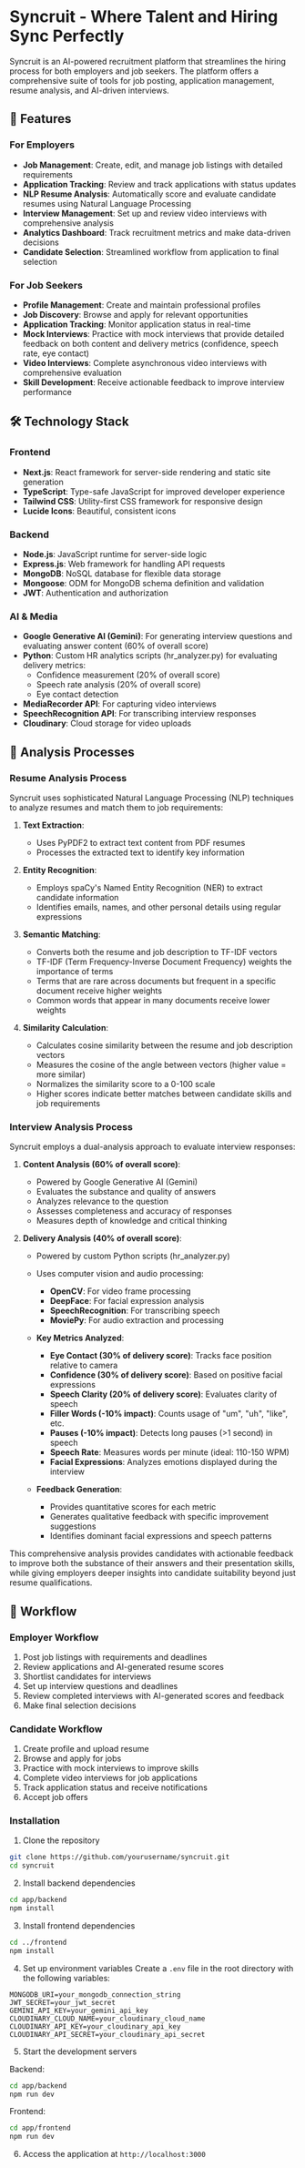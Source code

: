 # Syncruit - Where Talent and Hiring Sync Perfectly

Syncruit is an AI-powered recruitment platform that streamlines the hiring process for both employers and job seekers. The platform offers a comprehensive suite of tools for job posting, application management, resume analysis, and AI-driven interviews.


## 🚀 Features

### For Employers
- **Job Management**: Create, edit, and manage job listings with detailed requirements
- **Application Tracking**: Review and track applications with status updates
- **NLP Resume Analysis**: Automatically score and evaluate candidate resumes using Natural Language Processing
- **Interview Management**: Set up and review video interviews with comprehensive analysis
- **Analytics Dashboard**: Track recruitment metrics and make data-driven decisions
- **Candidate Selection**: Streamlined workflow from application to final selection

### For Job Seekers
- **Profile Management**: Create and maintain professional profiles
- **Job Discovery**: Browse and apply for relevant opportunities
- **Application Tracking**: Monitor application status in real-time
- **Mock Interviews**: Practice with mock interviews that provide detailed feedback on both content and delivery    metrics (confidence, speech rate, eye contact)
- **Video Interviews**: Complete asynchronous video interviews with comprehensive evaluation
- **Skill Development**: Receive actionable feedback to improve interview performance

## 🛠️ Technology Stack

### Frontend
- **Next.js**: React framework for server-side rendering and static site generation
- **TypeScript**: Type-safe JavaScript for improved developer experience
- **Tailwind CSS**: Utility-first CSS framework for responsive design
- **Lucide Icons**: Beautiful, consistent icons

### Backend
- **Node.js**: JavaScript runtime for server-side logic
- **Express.js**: Web framework for handling API requests
- **MongoDB**: NoSQL database for flexible data storage
- **Mongoose**: ODM for MongoDB schema definition and validation
- **JWT**: Authentication and authorization

### AI & Media
- **Google Generative AI (Gemini)**: For generating interview questions and evaluating answer content (60% of overall score)
- **Python**: Custom HR analytics scripts (hr_analyzer.py) for evaluating delivery metrics:
  - Confidence measurement (20% of overall score)
  - Speech rate analysis (20% of overall score) 
  - Eye contact detection
- **MediaRecorder API**: For capturing video interviews
- **SpeechRecognition API**: For transcribing interview responses
- **Cloudinary**: Cloud storage for video uploads

## 🧠 Analysis Processes

### Resume Analysis Process

Syncruit uses sophisticated Natural Language Processing (NLP) techniques to analyze resumes and match them to job requirements:

1. **Text Extraction**: 
   - Uses PyPDF2 to extract text content from PDF resumes
   - Processes the extracted text to identify key information

2. **Entity Recognition**:
   - Employs spaCy's Named Entity Recognition (NER) to extract candidate information
   - Identifies emails, names, and other personal details using regular expressions

3. **Semantic Matching**:
   - Converts both the resume and job description to TF-IDF vectors
   - TF-IDF (Term Frequency-Inverse Document Frequency) weights the importance of terms
   - Terms that are rare across documents but frequent in a specific document receive higher weights
   - Common words that appear in many documents receive lower weights

4. **Similarity Calculation**:
   - Calculates cosine similarity between the resume and job description vectors
   - Measures the cosine of the angle between vectors (higher value = more similar)
   - Normalizes the similarity score to a 0-100 scale
   - Higher scores indicate better matches between candidate skills and job requirements

### Interview Analysis Process

Syncruit employs a dual-analysis approach to evaluate interview responses:

1. **Content Analysis (60% of overall score)**:
   - Powered by Google Generative AI (Gemini)
   - Evaluates the substance and quality of answers
   - Analyzes relevance to the question
   - Assesses completeness and accuracy of responses
   - Measures depth of knowledge and critical thinking

2. **Delivery Analysis (40% of overall score)**:
   - Powered by custom Python scripts (hr_analyzer.py)
   - Uses computer vision and audio processing:
     - **OpenCV**: For video frame processing
     - **DeepFace**: For facial expression analysis
     - **SpeechRecognition**: For transcribing speech
     - **MoviePy**: For audio extraction and processing

   - **Key Metrics Analyzed**:
     - **Eye Contact (30% of delivery score)**: Tracks face position relative to camera
     - **Confidence (30% of delivery score)**: Based on positive facial expressions
     - **Speech Clarity (20% of delivery score)**: Evaluates clarity of speech
     - **Filler Words (-10% impact)**: Counts usage of "um", "uh", "like", etc.
     - **Pauses (-10% impact)**: Detects long pauses (>1 second) in speech
     - **Speech Rate**: Measures words per minute (ideal: 110-150 WPM)
     - **Facial Expressions**: Analyzes emotions displayed during the interview

   - **Feedback Generation**:
     - Provides quantitative scores for each metric
     - Generates qualitative feedback with specific improvement suggestions
     - Identifies dominant facial expressions and speech patterns

This comprehensive analysis provides candidates with actionable feedback to improve both the substance of their answers and their presentation skills, while giving employers deeper insights into candidate suitability beyond just resume qualifications.


## 🔄 Workflow

### Employer Workflow
1. Post job listings with requirements and deadlines
2. Review applications and AI-generated resume scores
3. Shortlist candidates for interviews
4. Set up interview questions and deadlines
5. Review completed interviews with AI-generated scores and feedback
6. Make final selection decisions

### Candidate Workflow
1. Create profile and upload resume
2. Browse and apply for jobs
3. Practice with mock interviews to improve skills
4. Complete video interviews for job applications
5. Track application status and receive notifications
6. Accept job offers

### Installation

1. Clone the repository
```bash
git clone https://github.com/yourusername/syncruit.git
cd syncruit
```

2. Install backend dependencies
```bash
cd app/backend
npm install
```

3. Install frontend dependencies
```bash
cd ../frontend
npm install
```

4. Set up environment variables
Create a `.env` file in the root directory with the following variables:
```
MONGODB_URI=your_mongodb_connection_string
JWT_SECRET=your_jwt_secret
GEMINI_API_KEY=your_gemini_api_key
CLOUDINARY_CLOUD_NAME=your_cloudinary_cloud_name
CLOUDINARY_API_KEY=your_cloudinary_api_key
CLOUDINARY_API_SECRET=your_cloudinary_api_secret
```

5. Start the development servers

Backend:
```bash
cd app/backend
npm run dev
```

Frontend:
```bash
cd app/frontend
npm run dev
```

6. Access the application at `http://localhost:3000`